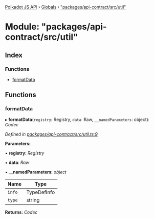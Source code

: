 [Polkadot JS API](../README.md) › [Globals](../globals.md) › ["packages/api-contract/src/util"](_packages_api_contract_src_util_.md)

# Module: "packages/api-contract/src/util"

## Index

### Functions

* [formatData](_packages_api_contract_src_util_.md#formatdata)

## Functions

###  formatData

▸ **formatData**(`registry`: Registry, `data`: Raw, `__namedParameters`: object): *Codec*

*Defined in [packages/api-contract/src/util.ts:9](https://github.com/polkadot-js/api/blob/2f78329738/packages/api-contract/src/util.ts#L9)*

**Parameters:**

▪ **registry**: *Registry*

▪ **data**: *Raw*

▪ **__namedParameters**: *object*

Name | Type |
------ | ------ |
`info` | TypeDefInfo |
`type` | string |

**Returns:** *Codec*
